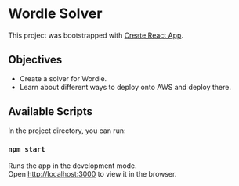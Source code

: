 # Wordle Solver

This project was bootstrapped with [Create React App](https://github.com/facebook/create-react-app).

## Objectives

- Create a solver for Wordle.
- Learn about different ways to deploy onto AWS and deploy there.

## Available Scripts

In the project directory, you can run:

### `npm start`

Runs the app in the development mode.\
Open [http://localhost:3000](http://localhost:3000) to view it in the browser.
